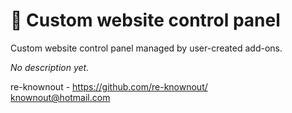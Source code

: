 # 🧊 Custom website control panel

Custom website control panel managed by user-created add-ons.

_No description yet._

re-knownout - https://github.com/re-knownout/
<br>knownout@hotmail.com
